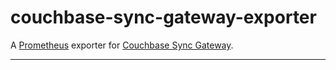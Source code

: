 # couchbase-sync-gateway-exporter

A [Prometheus][] exporter for [Couchbase Sync Gateway][sgw].

---

[Prometheus]: https://prometheus.io
[sgw]: https://www.couchbase.com/products/sync-gateway
